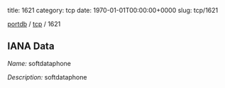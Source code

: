 title: 1621
category: tcp
date: 1970-01-01T00:00:00+0000
slug: tcp/1621

[portdb](/) / [tcp](/category/tcp.html) / 1621


## IANA Data

_Name:_ softdataphone

_Description:_ softdataphone

